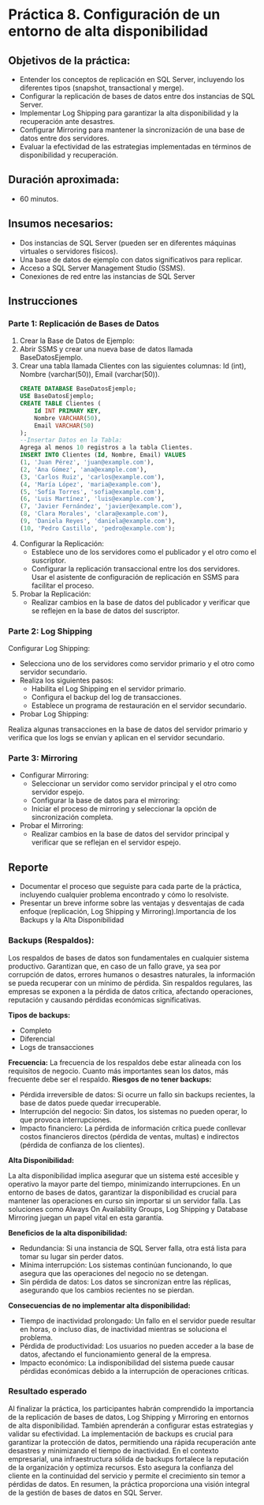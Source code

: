 # Práctica 8. Configuración de un entorno de alta disponibilidad

## Objetivos de la práctica:
- Entender los conceptos de replicación en SQL Server, incluyendo los diferentes tipos (snapshot, transactional y merge).
- Configurar la replicación de bases de datos entre dos instancias de SQL Server.
- Implementar Log Shipping para garantizar la alta disponibilidad y la recuperación ante desastres.
- Configurar Mirroring para mantener la sincronización de una base de datos entre dos servidores.
- Evaluar la efectividad de las estrategias implementadas en términos de disponibilidad y recuperación. 


## Duración aproximada:
- 60 minutos.

## Insumos necesarios:
- Dos instancias de SQL Server (pueden ser en diferentes máquinas virtuales o servidores físicos).
- Una base de datos de ejemplo con datos significativos para replicar.
- Acceso a SQL Server Management Studio (SSMS).
- Conexiones de red entre las instancias de SQL Server

## Instrucciones 
### Parte 1: Replicación de Bases de Datos
1. Crear la Base de Datos de Ejemplo:
2. Abrir SSMS y crear una nueva base de datos llamada BaseDatosEjemplo.
3. Crear una tabla llamada Clientes con las siguientes columnas: Id (int), Nombre (varchar(50)), Email (varchar(50)).
    ```sql
    CREATE DATABASE BaseDatosEjemplo;
    USE BaseDatosEjemplo;
    CREATE TABLE Clientes (
        Id INT PRIMARY KEY,
        Nombre VARCHAR(50),
        Email VARCHAR(50)
    );
    --Insertar Datos en la Tabla:
    Agrega al menos 10 registros a la tabla Clientes.
    INSERT INTO Clientes (Id, Nombre, Email) VALUES
    (1, 'Juan Pérez', 'juan@example.com'),
    (2, 'Ana Gómez', 'ana@example.com'),
    (3, 'Carlos Ruiz', 'carlos@example.com'),
    (4, 'María López', 'maria@example.com'),
    (5, 'Sofía Torres', 'sofia@example.com'),
    (6, 'Luis Martínez', 'luis@example.com'),
    (7, 'Javier Fernández', 'javier@example.com'),
    (8, 'Clara Morales', 'clara@example.com'),
    (9, 'Daniela Reyes', 'daniela@example.com'),
    (10, 'Pedro Castillo', 'pedro@example.com');
    ```
4. Configurar la Replicación:
    - Establece uno de los servidores como el publicador y el otro como el suscriptor.
    - Configurar la replicación transaccional entre los dos servidores. Usar el asistente de configuración de replicación en SSMS para facilitar el proceso.
5. Probar la Replicación:
    - Realizar cambios en la base de datos del publicador y verificar que se reflejen en la base de datos del suscriptor.

### Parte 2: Log Shipping
Configurar Log Shipping:
- Selecciona uno de los servidores como servidor primario y el otro como servidor secundario.
- Realiza los siguientes pasos:
    - Habilita el Log Shipping en el servidor primario.
    - Configura el backup del log de transacciones.
    -  Establece un programa de restauración en el servidor secundario.
- Probar Log Shipping:

Realiza algunas transacciones en la base de datos del servidor primario y verifica que los logs se envían y aplican en el servidor secundario.

### Parte 3: Mirroring
- Configurar Mirroring:
    - Seleccionar un servidor como servidor principal y el otro como servidor espejo.
    - Configurar la base de datos para el mirroring:
    - Iniciar el proceso de mirroring y seleccionar la opción de sincronización completa.
- Probar el Mirroring:
    - Realizar cambios en la base de datos del servidor principal y verificar que se reflejan en el servidor espejo.

## Reporte
- Documentar el proceso que seguiste para cada parte de la práctica, incluyendo cualquier problema encontrado y cómo lo resolviste.
- Presentar un breve informe sobre las ventajas y desventajas de cada enfoque (replicación, Log Shipping y Mirroring).Importancia de los Backups y la Alta Disponibilidad

### Backups (Respaldos):
Los respaldos de bases de datos son fundamentales en cualquier sistema productivo. Garantizan que, en caso de un fallo grave, ya sea por corrupción de datos, errores humanos o desastres naturales, la información se pueda recuperar con un mínimo de pérdida. Sin respaldos regulares, las empresas se exponen a la pérdida de datos crítica, afectando operaciones, reputación y causando pérdidas económicas significativas.

**Tipos de backups:**

- Completo
- Diferencial
- Logs de transacciones

**Frecuencia:**  La frecuencia de los respaldos debe estar alineada con los requisitos de negocio. Cuanto más importantes sean los datos, más frecuente debe ser el respaldo.
**Riesgos de no tener backups:**

- Pérdida irreversible de datos: Si ocurre un fallo sin backups recientes, la base de datos puede quedar irrecuperable.
- Interrupción del negocio: Sin datos, los sistemas no pueden operar, lo que provoca interrupciones.
- Impacto financiero: La pérdida de información crítica puede conllevar costos financieros directos (pérdida de ventas, multas) e indirectos (pérdida de confianza de los clientes).

**Alta Disponibilidad:**

La alta disponibilidad implica asegurar que un sistema esté accesible y operativo la mayor parte del tiempo, minimizando interrupciones. En un entorno de bases de datos, garantizar la disponibilidad es crucial para mantener las operaciones en curso sin importar si un servidor falla. Las soluciones como Always On Availability Groups, Log Shipping y Database Mirroring juegan un papel vital en esta garantía.

**Beneficios de la alta disponibilidad:**
- Redundancia: Si una instancia de SQL Server falla, otra está lista para tomar su lugar sin perder datos.
- Mínima interrupción: Los sistemas continúan funcionando, lo que asegura que las operaciones del negocio no se detengan.
- Sin pérdida de datos: Los datos se sincronizan entre las réplicas, asegurando que los cambios recientes no se pierdan.

**Consecuencias de no implementar alta disponibilidad:**
- Tiempo de inactividad prolongado: Un fallo en el servidor puede resultar en horas, o incluso días, de inactividad mientras se soluciona el problema.
- Pérdida de productividad: Los usuarios no pueden acceder a la base de datos, afectando el funcionamiento general de la empresa.
- Impacto económico: La indisponibilidad del sistema puede causar pérdidas económicas debido a la interrupción de operaciones críticas.

### Resultado esperado
Al finalizar la práctica, los participantes habrán comprendido la importancia de la replicación de bases de datos, Log Shipping y Mirroring en entornos de alta disponibilidad. También aprenderán a configurar estas estrategias y validar su efectividad. La implementación de backups es crucial para garantizar la protección de datos, permitiendo una rápida recuperación ante desastres y minimizando el tiempo de inactividad. En el contexto empresarial, una infraestructura sólida de backups fortalece la reputación de la organización y optimiza recursos. Esto asegura la confianza del cliente en la continuidad del servicio y permite el crecimiento sin temor a pérdidas de datos. En resumen, la práctica proporciona una visión integral de la gestión de bases de datos en SQL Server.
